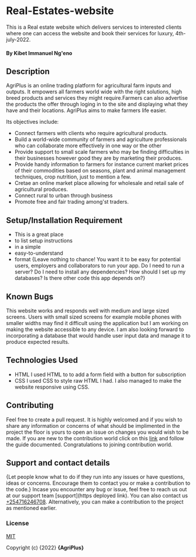 # Real-Estates-website
This is a Real estate website which delivers services to interested clients where one can access the website and book their services for luxury, 4th-july-2022.
#### By **Kibet Immanuel Ng'eno**
## Description

AgriPlus is an online trading platform for agricultural farm inputs and outputs. It empowers all farmers world wide with the right solutions, high breed products and services they might require.Farmers can also advertise the products the offer through loging in to the site and displaying what they have and their locations. AgriPlus aims to make farmers life easier. 

Its objectives include:
- Connect farmers with clients who require agricultural products.
- Build a world-wide community of farmers and agriculture professionals who can collaborate more effectively in one way or the other
- Provide support to small scale farmers who may be finding difficulties in their businesses however good they are by marketing their produces.
- Provide handy information to farmers for instance current market prices of their commodities based on seasons, plant and animal management techniques, crop nutrition, just to mention a few.
- Cretae an online market place allowing for wholesale and retail sale of agricultural produces.
- Connect rural to urban through business
- Promote free and fair trading among'st traders.

## Setup/Installation Requirement
* This is a great place
* to list setup instructions
* in a simple
* easy-to-understand
* format
{Leave nothing to chance! You want it to be easy for potential users, employers and collaborators to run your app. Do I need to run a server? Do I need to install any dependencies? How should I set up my databases? Is there other code this app depends on?}
## Known Bugs

This website works and responds well with medium and large sized screens. Users with small sized screens for example mobile phones with smaller widths may find it difficult using the application but I am working on making the website accessible to any device. I am also looking forward to incorporating a database that would handle user input data and manage it to produce expected results.
## Technologies Used
- HTML
I used HTML to to add a form field with a button for subscription
- CSS
I used CSS to style raw HTML I had. I also managed to make the website responsive using CSS.
## Contributing
Feel free to create a pull request. It is highly welcomed and if you wish to share any information or concerns of what should be implimented in the project the floor is yours to open an issue on changes you would wish to be made.
If you are new to the contribution world click on this [link](https://github.com/freeCodeCamp/how-to-contribute-to-open-source/blob/main/CONTRIBUTING.md) and follow the guide documented. Congratulations to joining contribution world. 
## Support and contact details
{Let people know what to do if they run into any issues or have questions, ideas or concerns.  Encourage them to contact you or make a contribution to the code.}
Incase you encounter any bug or issue, feel free to reach us out at our support team [support](https deployed link).
You can also contact us [+254716246708](tell:+254716246708). Alternatively, you can make a contribution to the project as mentioned earlier.
### License
[MIT](https://opensource.org/licenses/MIT)


Copyright (c) {2022} **{AgriPlus}**
